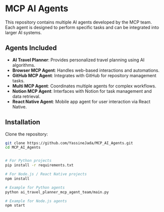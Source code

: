 # MCP AI Agents

This repository contains multiple AI agents developed by the MCP team. Each agent is designed to perform specific tasks and can be integrated into larger AI systems.

## Agents Included

- **AI Travel Planner**: Provides personalized travel planning using AI algorithms.
- **Browser MCP Agent**: Handles web-based interactions and automations.
- **GitHub MCP Agent**: Integrates with GitHub for repository management tasks.
- **Multi MCP Agent**: Coordinates multiple agents for complex workflows.
- **Notion MCP Agent**: Interfaces with Notion for task management and data retrieval.
- **React Native Agent**: Mobile app agent for user interaction via React Native.

## Installation

Clone the repository:

```bash
git clone https://github.com/YassineJada/MCP_AI_Agents.git
cd MCP_AI_Agents


# For Python projects
pip install -r requirements.txt

# For Node.js / React Native projects
npm install

# Example for Python agents
python ai_travel_planner_mcp_agent_team/main.py

# Example for Node.js agents
npm start




